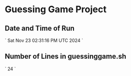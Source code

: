 # Guessing Game Project

## Date and Time of Run
\`
Sat Nov 23 02:31:16 PM UTC 2024
\`

## Number of Lines in guessinggame.sh
\`
24
\`
